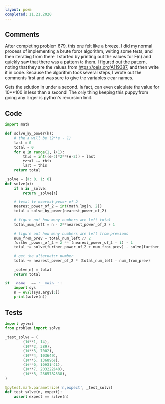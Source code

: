 ```yaml
---
layout: poem
completed: 11.21.2020
---
```


## Comments

After completing problem 679, this one felt like a breeze.  I did my normal
process of implementing a brute force algorithm, writing some tests, and then
iterating from there.  I started by printing out the values for F(n) and
quickly saw that there was a pattern to them.  I figured out the pattern,
noting that they are the values from https://oeis.org/A119387, and then write
it in code.  Because the algorithm took several steps, I wrote out the comments
first and was sure to give the variables clear names.

Gets the solution in under a second.  In fact, can even calculate the value for
10**100 in less than a second!  The only thing keeping this puppy from going
any larger is python's recursion limit.

## Code

```python
import math

def solve_by_power(k):
    # the n will be (2**e - 1)
    last = 0
    total = 0
    for e in range(1, k+1):
        this = int((e-1)*2**(e-2)) + last
        total += this
        last = this
    return total

_solve = {0: 0, 1: 0}
def solve(n):
    if n in _solve:
        return _solve[n]

    # total to nearest power of 2
    nearest_power_of_2 = int(math.log(n, 2))
    total = solve_by_power(nearest_power_of_2)

    # figure out how many numbers are left total
    total_num_left = n - 2**nearest_power_of_2 + 1

    # figure out how many numbers are left from previous
    num_from_prev = total_num_left // 2
    further_power_of_2 = 2 ** (nearest_power_of_2 - 1) - 1
    total += solve(further_power_of_2 + num_from_prev) - solve(further_power_of_2)

    # get the alternator number
    total += nearest_power_of_2 * (total_num_left - num_from_prev)

    _solve[n] = total
    return total

if __name__ == '__main__':
    import sys
    n = eval(sys.argv[1])
    print(solve(n))
```

## Tests

```python
import pytest
from problem import solve

_test_solve = (
        (10**1, 14),
        (10**2, 389),
        (10**3, 7002),
        (10**4, 103649),
        (10**5, 1368968),
        (10**6, 16951471),
        (10**7, 203222840),
        (10**8, 2365782338),
)

@pytest.mark.parametrize('n,expect', _test_solve)
def test_solve(n, expect):
    assert expect == solve(n)
```
